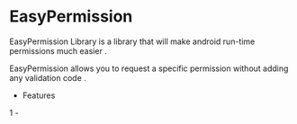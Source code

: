 # EasyPermission
EasyPermission Library is a library that will make android run-time permissions much easier .

EasyPermission allows you to request a specific permission without adding any validation code .

- Features 

1 - 
